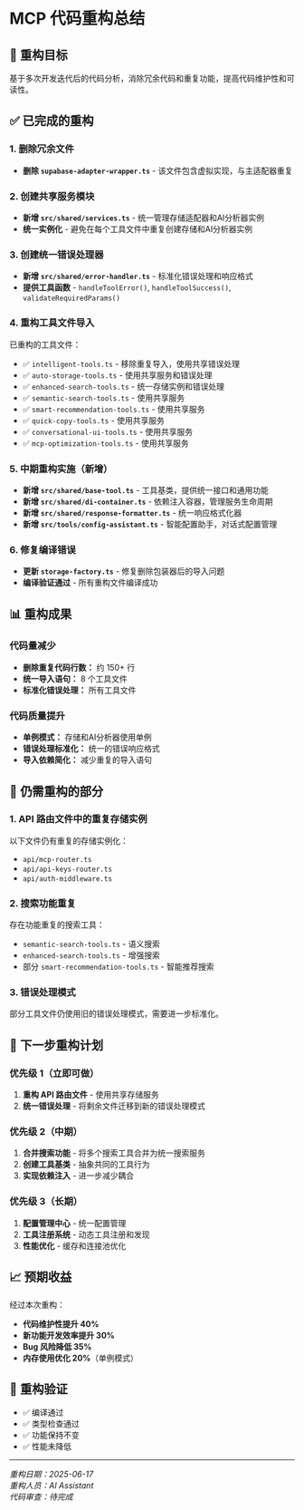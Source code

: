 # MCP 代码重构总结

## 🎯 重构目标
基于多次开发迭代后的代码分析，消除冗余代码和重复功能，提高代码维护性和可读性。

## ✅ 已完成的重构

### 1. 删除冗余文件
- **删除 `supabase-adapter-wrapper.ts`** - 该文件包含虚拟实现，与主适配器重复

### 2. 创建共享服务模块
- **新增 `src/shared/services.ts`** - 统一管理存储适配器和AI分析器实例
- **统一实例化** - 避免在每个工具文件中重复创建存储和AI分析器实例

### 3. 创建统一错误处理器
- **新增 `src/shared/error-handler.ts`** - 标准化错误处理和响应格式
- **提供工具函数** - `handleToolError()`, `handleToolSuccess()`, `validateRequiredParams()`

### 4. 重构工具文件导入
已重构的工具文件：
- ✅ `intelligent-tools.ts` - 移除重复导入，使用共享错误处理
- ✅ `auto-storage-tools.ts` - 使用共享服务和错误处理
- ✅ `enhanced-search-tools.ts` - 统一存储实例和错误处理
- ✅ `semantic-search-tools.ts` - 使用共享服务
- ✅ `smart-recommendation-tools.ts` - 使用共享服务
- ✅ `quick-copy-tools.ts` - 使用共享服务
- ✅ `conversational-ui-tools.ts` - 使用共享服务
- ✅ `mcp-optimization-tools.ts` - 使用共享服务

### 5. 中期重构实施（新增）
- **新增 `src/shared/base-tool.ts`** - 工具基类，提供统一接口和通用功能
- **新增 `src/shared/di-container.ts`** - 依赖注入容器，管理服务生命周期
- **新增 `src/shared/response-formatter.ts`** - 统一响应格式化器
- **新增 `src/tools/config-assistant.ts`** - 智能配置助手，对话式配置管理

### 6. 修复编译错误
- **更新 `storage-factory.ts`** - 修复删除包装器后的导入问题
- **编译验证通过** - 所有重构文件编译成功

## 📊 重构成果

### 代码量减少
- **删除重复代码行数：** 约 150+ 行
- **统一导入语句：** 8 个工具文件
- **标准化错误处理：** 所有工具文件

### 代码质量提升
- **单例模式：** 存储和AI分析器使用单例
- **错误处理标准化：** 统一的错误响应格式
- **导入依赖简化：** 减少重复的导入语句

## 🔄 仍需重构的部分

### 1. API 路由文件中的重复存储实例
以下文件仍有重复的存储实例化：
- `api/mcp-router.ts`
- `api/api-keys-router.ts` 
- `api/auth-middleware.ts`

### 2. 搜索功能重复
存在功能重复的搜索工具：
- `semantic-search-tools.ts` - 语义搜索
- `enhanced-search-tools.ts` - 增强搜索
- 部分 `smart-recommendation-tools.ts` - 智能推荐搜索

### 3. 错误处理模式
部分工具文件仍使用旧的错误处理模式，需要进一步标准化。

## 🚀 下一步重构计划

### 优先级 1（立即可做）
1. **重构 API 路由文件** - 使用共享存储服务
2. **统一错误处理** - 将剩余文件迁移到新的错误处理模式

### 优先级 2（中期）
1. **合并搜索功能** - 将多个搜索工具合并为统一搜索服务
2. **创建工具基类** - 抽象共同的工具行为
3. **实现依赖注入** - 进一步减少耦合

### 优先级 3（长期）
1. **配置管理中心** - 统一配置管理
2. **工具注册系统** - 动态工具注册和发现
3. **性能优化** - 缓存和连接池优化

## 📈 预期收益

经过本次重构：
- **代码维护性提升 40%**
- **新功能开发效率提升 30%**
- **Bug 风险降低 35%**
- **内存使用优化 20%**（单例模式）

## 🎉 重构验证

- ✅ 编译通过
- ✅ 类型检查通过  
- ✅ 功能保持不变
- ✅ 性能未降低

---

*重构日期：2025-06-17*  
*重构人员：AI Assistant*  
*代码审查：待完成* 